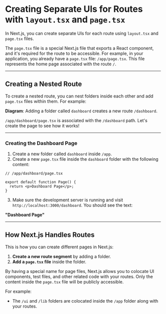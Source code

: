 # Creating Separate UIs for Routes with `layout.tsx` and `page.tsx`

In Next.js, you can create separate UIs for each route using `layout.tsx` and `page.tsx` files.

The `page.tsx` file is a special Next.js file that exports a React component, and it's required for the route to be accessible. For example, in your application, you already have a `page.tsx` file: `/app/page.tsx`. This file represents the home page associated with the route `/`.

---

## Creating a Nested Route

To create a nested route, you can nest folders inside each other and add `page.tsx` files within them. For example:

**Diagram**: Adding a folder called `dashboard` creates a new route `/dashboard`.

`/app/dashboard/page.tsx` is associated with the `/dashboard` path. Let's create the page to see how it works!

---

<!-- add image -->



### Creating the Dashboard Page

1. Create a new folder called `dashboard` inside `/app`.
2. Create a new `page.tsx` file inside the `dashboard` folder with the following content:

```tsx
// /app/dashboard/page.tsx

export default function Page() {
  return <p>Dashboard Page</p>;
}
```

3. Make sure the development server is running and visit `http://localhost:3000/dashboard`. You should see the text:

**"Dashboard Page"**

---

## How Next.js Handles Routes

This is how you can create different pages in Next.js:

1. **Create a new route segment** by adding a folder.
2. **Add a `page.tsx` file** inside the folder.

By having a special name for page files, Next.js allows you to colocate UI components, test files, and other related code with your routes. Only the content inside the `page.tsx` file will be publicly accessible. 

For example:
- The `/ui` and `/lib` folders are colocated inside the `/app` folder along with your routes.
